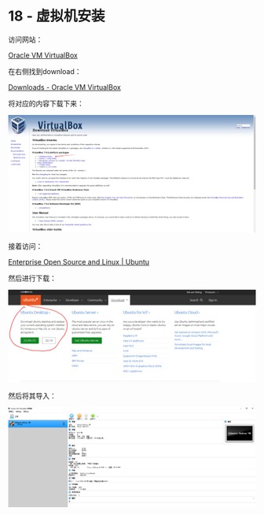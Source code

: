 # 18 - 虚拟机安装

访问网站：

[Oracle VM VirtualBox](https://www.virtualbox.org/)

在右侧找到download：

[Downloads - Oracle VM VirtualBox](https://www.virtualbox.org/wiki/Downloads)

将对应的内容下载下来：

![Untitled](18%20-%20%E8%99%9A%E6%8B%9F%E6%9C%BA%E5%AE%89%E8%A3%85%20f1056ddf41254fbf935dbecc67a95938/Untitled.png)

接着访问：

[Enterprise Open Source and Linux | Ubuntu](https://ubuntu.com/)

然后进行下载：

![Untitled](18%20-%20%E8%99%9A%E6%8B%9F%E6%9C%BA%E5%AE%89%E8%A3%85%20f1056ddf41254fbf935dbecc67a95938/Untitled%201.png)

然后将其导入：

![Untitled](18%20-%20%E8%99%9A%E6%8B%9F%E6%9C%BA%E5%AE%89%E8%A3%85%20f1056ddf41254fbf935dbecc67a95938/Untitled%202.png)